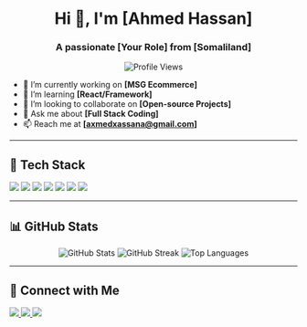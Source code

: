 <h1 align="center">Hi 👋, I'm [Ahmed Hassan]</h1>
<h3 align="center">A passionate [Your Role] from [Somaliland]</h3>

<p align="center">
  <img src="https://komarev.com/ghpvc/?username=your-username&label=Profile%20Views&color=0e75b6&style=flat" alt="Profile Views" />
</p>

- 🔭 I’m currently working on **[MSG Ecommerce]**  
- 🌱 I’m learning **[React/Framework]**  
- 👯 I’m looking to collaborate on **[Open-source Projects]**  
- 💬 Ask me about **[Full Stack Coding]**  
- 📫 Reach me at **[axmedxassana@gmail.com]**  

---

## 🌟 **Tech Stack**
<p align="left">
  <img src="https://img.shields.io/badge/JavaScript-F7DF1E?style=for-the-badge&logo=javascript&logoColor=black" />
  <img src="https://img.shields.io/badge/TypeScript-007ACC?style=for-the-badge&logo=typescript&logoColor=white" />
  <img src="https://img.shields.io/badge/React-61DAFB?style=for-the-badge&logo=react&logoColor=black" />
  <img src="https://img.shields.io/badge/Node.js-339933?style=for-the-badge&logo=node.js&logoColor=white" />
  <img src="https://img.shields.io/badge/Express.js-000000?style=for-the-badge&logo=express&logoColor=white" />
  <img src="https://img.shields.io/badge/MongoDB-47A248?style=for-the-badge&logo=mongodb&logoColor=white" />
  <img src="https://img.shields.io/badge/Git-F05032?style=for-the-badge&logo=git&logoColor=white" />
</p>

---

## 📊 **GitHub Stats**
<p align="center">
  <img src="https://github-readme-stats.vercel.app/api?AamiinHassanAhmed&show_icons=true&theme=tokyonight" alt="GitHub Stats" />
  <img src="https://github-readme-streak-stats.herokuapp.com/?user=amiinHassanAhmed&theme=tokyonight" alt="GitHub Streak" />
  <img src="https://github-readme-stats.vercel.app/api/top-langs/?username=amiinHassanAhmed&layout=compact&theme=tokyonight" alt="Top Languages" />
</p>

---

## 🔗 **Connect with Me**
<p align="left">
  <a href="https://linkedin.com/in/your-linkedin" target="_blank">
    <img src="https://img.shields.io/badge/LinkedIn-0077B5?style=for-the-badge&logo=linkedin&logoColor=white" />
  </a>
  <a href="https://twitter.com/your-twitter" target="_blank">
    <img src="https://img.shields.io/badge/Twitter-1DA1F2?style=for-the-badge&logo=twitter&logoColor=white" />
  </a>
  <a href="mailto:your-email@example.com">
    <img src="https://img.shields.io/badge/Gmail-D14836?style=for-the-badge&logo=gmail&logoColor=white" />
  </a>
</p>
